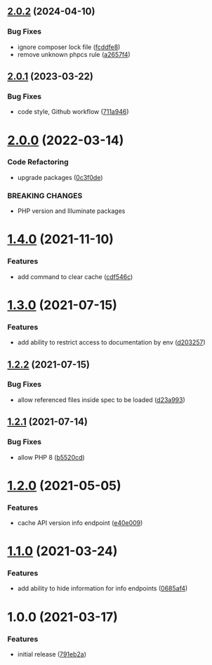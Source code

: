 ## [2.0.2](https://github.com/chriha/laravel-api-documentation/compare/v2.0.1...v2.0.2) (2024-04-10)


### Bug Fixes

* ignore composer lock file ([fcddfe8](https://github.com/chriha/laravel-api-documentation/commit/fcddfe8715fa4079f08bced6ecd5b37079fca24b))
* remove unknown phpcs rule ([a2657f4](https://github.com/chriha/laravel-api-documentation/commit/a2657f47016cf76648a1e5ee96560ee0376e8ef7))

## [2.0.1](https://github.com/chriha/laravel-api-documentation/compare/v2.0.0...v2.0.1) (2023-03-22)


### Bug Fixes

* code style, Github workflow ([711a946](https://github.com/chriha/laravel-api-documentation/commit/711a946ffa4680742c21fa7c06ddb9b7d9e7aeff))

# [2.0.0](https://github.com/chriha/laravel-api-documentation/compare/v1.4.0...v2.0.0) (2022-03-14)


### Code Refactoring

* upgrade packages ([0c3f0de](https://github.com/chriha/laravel-api-documentation/commit/0c3f0de363cdbcedff61b8719dc86b49d8774fc4))


### BREAKING CHANGES

* PHP version and Illuminate packages

# [1.4.0](https://github.com/chriha/laravel-api-documentation/compare/v1.3.0...v1.4.0) (2021-11-10)


### Features

* add command to clear cache ([cdf546c](https://github.com/chriha/laravel-api-documentation/commit/cdf546cf6799233d81ca790c50e8510d77ca0117))

# [1.3.0](https://github.com/chriha/laravel-api-documentation/compare/v1.2.2...v1.3.0) (2021-07-15)


### Features

* add ability to restrict access to documentation by env ([d203257](https://github.com/chriha/laravel-api-documentation/commit/d20325751dfb71019645d645ae405ae437d9d047))

## [1.2.2](https://github.com/chriha/laravel-api-documentation/compare/v1.2.1...v1.2.2) (2021-07-15)


### Bug Fixes

* allow referenced files inside spec to be loaded ([d23a993](https://github.com/chriha/laravel-api-documentation/commit/d23a9932e97e7bf2ef54b1c9e9c34420c19e3c4e))

## [1.2.1](https://github.com/chriha/laravel-api-documentation/compare/v1.2.0...v1.2.1) (2021-07-14)


### Bug Fixes

* allow PHP 8 ([b5520cd](https://github.com/chriha/laravel-api-documentation/commit/b5520cd31ef2bcbedc0dd22c3ca883b2bbc6ed24))

# [1.2.0](https://github.com/chriha/laravel-api-documentation/compare/v1.1.0...v1.2.0) (2021-05-05)


### Features

* cache API version info endpoint ([e40e009](https://github.com/chriha/laravel-api-documentation/commit/e40e0096c54a2665608dde443274f6ec1e160708))

# [1.1.0](https://github.com/chriha/laravel-api-documentation/compare/v1.0.0...v1.1.0) (2021-03-24)


### Features

* add ability to hide information for info endpoints ([0685af4](https://github.com/chriha/laravel-api-documentation/commit/0685af426a37112546ed65dafea6a246aff7ad41))

# 1.0.0 (2021-03-17)


### Features

* initial release ([791eb2a](https://github.com/chriha/laravel-api-documentation/commit/791eb2a98c4fb8a5d20ec0d372153818905d6228))
